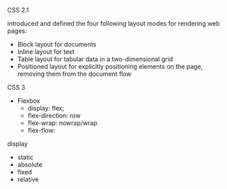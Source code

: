 CSS 2.1

introduced and defined the four following layout modes for rendering web pages:
- Block layout for documents
- Inline layout for text
- Table layout for tabular data in a two-dimensional grid
- Positioned layout for explicitly positioning elements on the page, removing them
from the document flow

CSS 3
- Flexbox
  - display: flex;
  - flex-direction: row
  - flex-wrap: nowrap/wrap
  - flex-flow:


display

- static
- absolute
- fixed
- relative